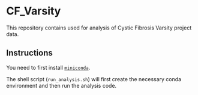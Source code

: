 # CF_Varsity
This repository contains used for analysis of Cystic Fibrosis Varsity project data.


## Instructions

You need to first install [`miniconda`](https://docs.conda.io/en/latest/miniconda.html).

The shell script (`run_analysis.sh`) will first create the necessary conda environment and then run the analysis code.
